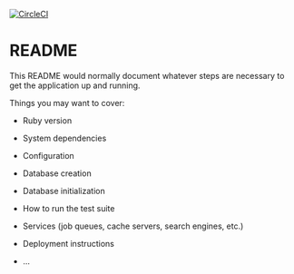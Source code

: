 [![CircleCI](https://circleci.com/gh/trunglb/iwa-test.svg?style=svg&circle-token=b6186b595df2ec84cf4cf87fba14218fe1a71ab3)](https://circleci.com/gh/trunglb/iwa-test)

# README

This README would normally document whatever steps are necessary to get the
application up and running.

Things you may want to cover:

* Ruby version

* System dependencies

* Configuration

* Database creation

* Database initialization

* How to run the test suite

* Services (job queues, cache servers, search engines, etc.)

* Deployment instructions

* ...
